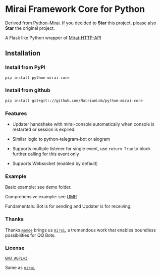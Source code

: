 # Mirai Framework Core for Python

Derived from [Python-Mirai](https://github.com/Chenwe-i-lin/python-mirai). If you decided to **Star** this project, please
 also **Star** the original project.

A Flask like Python wrapper of [Mirai-HTTP-API](https://github.com/mamoe/mirai-api-http)

## Installation

### Install from PyPI

``` bash
pip install python-mirai-core
```

### Install from github

``` bash
pip install git+git:://github.com/NatriumLab/python-mirai-core
```

### Features

- Updater handshake with mirai-console automatically when console is restarted or session is expired

- Similar logic to python-telegram-bot or aiogram

- Supports multiple listener for single event, use `return True` to block further calling for this event only

- Supports Websocket (enabled by default)

### Example

Basic example: see demo folder.

Comprehensive example: see [UMR](https://github.com/jqqqqqqqqqq/UnifiedMessageRelay/blob/dev-4.0/src/Driver/Mirai/__init__.py)

Fundamentals: Bot is for sending and Updater is for receiving.

### Thanks 

Thanks [`mamoe`](https://github.com/mamoe) brings us [`mirai`](https://github.com/mamoe/mirai), a tremendous work that 
enables boundless possibilities for QQ Bots. 

### License

[`GNU AGPLv3`](https://choosealicense.com/licenses/agpl-3.0/) 
 
Same as [`mirai`](https://github.com/mamoe/mirai) 

